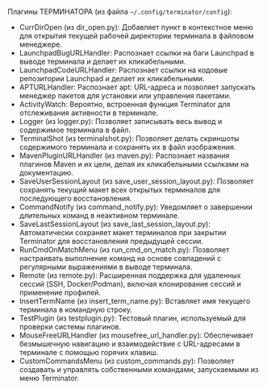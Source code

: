 Плагины ТЕРМИНАТОРА (из файла `~/.config/terminator/config`):
 - CurrDirOpen (из dir_open.py): Добавляет пункт в контекстное меню для открытия текущей рабочей директории терминала в файловом менеджере.
 - LaunchpadBugURLHandler: Распознает ссылки на баги Launchpad в выводе терминала и делает их кликабельными.
 - LaunchpadCodeURLHandler: Распознает ссылки на кодовые репозитории Launchpad и делает их кликабельными.
 - APTURLHandler: Распознает apt: URL-адреса и позволяет запускать менеджер пакетов для установки или управления пакетами.
 - ActivityWatch: Вероятно, встроенная функция Terminator для отслеживания активности в терминале.
 - Logger (из logger.py): Позволяет записывать весь вывод и содержимое терминала в файл.
 - TerminalShot (из terminalshot.py): Позволяет делать скриншоты содержимого терминала и сохранять их в файл изображения.
 - MavenPluginURLHandler (из maven.py): Распознает названия плагинов Maven и их цели, делая их кликабельными ссылками на документацию.
 - SaveUserSessionLayout (из save_user_session_layout.py): Позволяет сохранять текущий макет всех открытых терминалов для последующего восстановления.
 - CommandNotify (из command_notify.py): Уведомляет о завершении длительных команд в  неактивном терминале.
 - SaveLastSessionLayout (из save_last_session_layout.py): Автоматически сохраняет  макет терминалов при закрытии Terminator для восстановления предыдущей сессии.
 - RunCmdOnMatchMenu (из run_cmd_on_match.py): Позволяет настраивать выполнение  команд на основе совпадений с регулярными выражениями в выводе терминала.
 - Remote (из remote.py): Расширенная поддержка для удаленных сессий (SSH,  Docker/Podman), включая клонирование сессий и применение профилей.
 - InsertTermName (из insert_term_name.py): Вставляет имя текущего терминала в  командную строку.
 - TestPlugin (из testplugin.py): Тестовый плагин, используемый для проверки системы  плагинов.
 - MouseFreeURLHandler (из mousefree_url_handler.py): Обеспечивает безмышечную  навигацию и взаимодействие с URL-адресами в терминале с помощью горячих клавиш.
 - CustomCommandsMenu (из custom_commands.py): Позволяет создавать и управлять  собственными командами, запускаемыми из меню Terminator.
